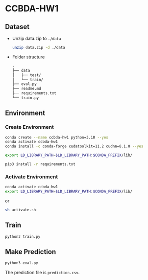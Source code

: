 # CCBDA-HW1

## Dataset

- Unzip data.zip to `./data`

    ```sh
    unzip data.zip -d ./data
    ```

- Folder structure

    ```txt
    .
    ├── data
    │   ├── test/
    │   └── train/
    ├── eval.py
    ├── readme.md
    ├── requirements.txt
    └── train.py
    ```

## Environment

### Create Environment

```sh
conda create --name ccbda-hw1 python=3.10 --yes
conda activate ccbda-hw1
conda install -c conda-forge cudatoolkit=11.2 cudnn=8.1.0 --yes

export LD_LIBRARY_PATH=$LD_LIBRARY_PATH:$CONDA_PREFIX/lib/

pip3 install -r requirements.txt
```

### Activate Environment

```sh
conda activate ccbda-hw1
export LD_LIBRARY_PATH=$LD_LIBRARY_PATH:$CONDA_PREFIX/lib/
```

or

```sh
sh activate.sh
```

## Train

```sh
python3 train.py
```

## Make Prediction

```sh
python3 eval.py
```

The prediction file is `prediction.csv`.
